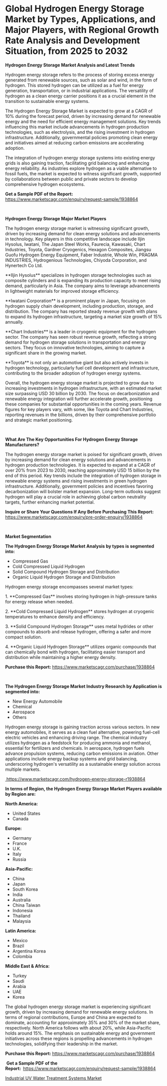 <p><h1>Global Hydrogen Energy Storage Market by Types, Applications, and Major Players, with Regional Growth Rate Analysis and Development Situation, from 2025 to 2032</h1></p><p><strong>Hydrogen Energy Storage Market Analysis and Latest Trends</strong></p>
<p><p>Hydrogen energy storage refers to the process of storing excess energy generated from renewable sources, such as solar and wind, in the form of hydrogen. This stored hydrogen can be utilized as a fuel for energy generation, transportation, or in industrial applications. The versatility of hydrogen as a clean energy carrier positions it as a crucial element in the transition to sustainable energy systems.</p><p>The Hydrogen Energy Storage Market is expected to grow at a CAGR of 10% during the forecast period, driven by increasing demand for renewable energy and the need for efficient energy management solutions. Key trends influencing this market include advancements in hydrogen production technologies, such as electrolysis, and the rising investment in hydrogen infrastructure. Additionally, governmental policies promoting clean energy and initiatives aimed at reducing carbon emissions are accelerating adoption.</p><p>The integration of hydrogen energy storage systems into existing energy grids is also gaining traction, facilitating grid balancing and enhancing energy reliability. As industries explore hydrogen as a viable alternative to fossil fuels, the market is expected to witness significant growth, supported by collaborations between public and private sectors to develop comprehensive hydrogen ecosystems.</p></p>
<p><strong>Get a Sample PDF of the Report:&nbsp;</strong> <a href="https://www.marketscagr.com/enquiry/request-sample/1938864?utm_campaign=1848&utm_medium=2&utm_source=Github&utm_content=ia&utm_term=17022025&utm_id=hydrogen-energy-storage">https://www.marketscagr.com/enquiry/request-sample/1938864</a></p>
<p>&nbsp;</p>
<p><strong>Hydrogen Energy Storage Major Market Players</strong></p>
<p><p>The hydrogen energy storage market is witnessing significant growth, driven by increasing demand for clean energy solutions and advancements in technology. Key players in this competitive landscape include Iljin Hysolus, Iwatani, The Japan Steel Works, Faurecia, Kawasaki, Chart Industries, Toyota, Gardner Cryogenics, Hexagon Composites, Jiangsu Guofu Hydrogen Energy Equipment, Faber Industrie, Whole Win, PRAGMA INDUSTRIES, Hydrogenious Technologies, Chiyoda Corporation, and Hynertech Co Ltd.</p><p>**Iljin Hysolus** specializes in hydrogen storage technologies such as composite cylinders and is expanding its production capacity to meet rising demand, particularly in Asia. The company aims to leverage advancements in lightweight materials for improved storage efficiency.</p><p>**Iwatani Corporation** is a prominent player in Japan, focusing on hydrogen supply chain development, including production, storage, and distribution. The company has reported steady revenue growth with plans to expand its hydrogen infrastructure, targeting a market size growth of 15% annually.</p><p>**Chart Industries** is a leader in cryogenic equipment for the hydrogen sector. The company has seen robust revenue growth, reflecting a strong demand for hydrogen storage solutions in transportation and energy sectors. They focus on innovative technologies, aiming to capture a significant share in the growing market.</p><p>**Toyota** is not only an automotive giant but also actively invests in hydrogen technology, particularly fuel cell development and infrastructure, contributing to the broader adoption of hydrogen energy systems.</p><p>Overall, the hydrogen energy storage market is projected to grow due to increasing investments in hydrogen infrastructure, with an estimated market size surpassing USD 30 billion by 2030. The focus on decarbonization and renewable energy integration will further accelerate growth, positioning these companies for substantial opportunities in the coming years. Revenue figures for key players vary, with some, like Toyota and Chart Industries, reporting revenues in the billions, driven by their comprehensive portfolio and strategic market positioning.</p></p>
<p>&nbsp;</p>
<p><strong>What Are The Key Opportunities For Hydrogen Energy Storage Manufacturers?</strong></p>
<p><p>The hydrogen energy storage market is poised for significant growth, driven by increasing demand for clean energy solutions and advancements in hydrogen production technologies. It is expected to expand at a CAGR of over 20% from 2023 to 2030, reaching approximately USD 15 billion by the end of this period. Key trends include the integration of hydrogen storage in renewable energy systems and rising investments in green hydrogen infrastructure. Additionally, government policies and incentives favoring decarbonization will bolster market expansion. Long-term outlooks suggest hydrogen will play a crucial role in achieving global carbon neutrality targets, further enhancing market potential.</p></p>
<p><strong>Inquire or Share Your Questions If Any Before Purchasing This Report:</strong> <a href="https://www.marketscagr.com/enquiry/pre-order-enquiry/1938864?utm_campaign=1848&utm_medium=2&utm_source=Github&utm_content=ia&utm_term=17022025&utm_id=hydrogen-energy-storage">https://www.marketscagr.com/enquiry/pre-order-enquiry/1938864</a></p>
<p>&nbsp;</p>
<p><strong>Market Segmentation</strong></p>
<p><strong>The Hydrogen Energy Storage Market Analysis by types is segmented into:</strong></p>
<p><ul><li>Compressed Gas</li><li>Cold Compressed Liquid Hydrogen</li><li>Solid Compound Hydrogen Storage and Distribution</li><li>Organic Liquid Hydrogen Storage and Distribution</li></ul></p>
<p><p>Hydrogen energy storage encompasses several market types: </p><p>1. **Compressed Gas** involves storing hydrogen in high-pressure tanks for energy release when needed.</p><p>2. **Cold Compressed Liquid Hydrogen** stores hydrogen at cryogenic temperatures to enhance density and efficiency.</p><p>3. **Solid Compound Hydrogen Storage** uses metal hydrides or other compounds to absorb and release hydrogen, offering a safer and more compact solution.</p><p>4. **Organic Liquid Hydrogen Storage** utilizes organic compounds that can chemically bond with hydrogen, facilitating easier transport and distribution while maintaining a higher energy density.</p></p>
<p><strong>Purchase this Report:&nbsp;</strong><a href="https://www.marketscagr.com/purchase/1938864?utm_campaign=1848&utm_medium=2&utm_source=Github&utm_content=ia&utm_term=17022025&utm_id=hydrogen-energy-storage">https://www.marketscagr.com/purchase/1938864</a></p>
<p>&nbsp;</p>
<p><strong>The Hydrogen Energy Storage Market Industry Research by Application is segmented into:</strong></p>
<p><ul><li>New Energy Automobile</li><li>Chemical</li><li>Aerospace</li><li>Others</li></ul></p>
<p><p>Hydrogen energy storage is gaining traction across various sectors. In new energy automobiles, it serves as a clean fuel alternative, powering fuel-cell electric vehicles and enhancing driving range. The chemical industry utilizes hydrogen as a feedstock for producing ammonia and methanol, essential for fertilizers and chemicals. In aerospace, hydrogen fuels advance propulsion systems, reducing carbon emissions in aviation. Other applications include energy backup systems and grid balancing, underscoring hydrogen's versatility as a sustainable energy solution across multiple markets.</p></p>
<p><a href="https://www.marketscagr.com/hydrogen-energy-storage-r1938864?utm_campaign=1848&utm_medium=2&utm_source=Github&utm_content=ia&utm_term=17022025&utm_id=hydrogen-energy-storage">&nbsp;https://www.marketscagr.com/hydrogen-energy-storage-r1938864</a></p>
<p><strong>In terms of Region, the Hydrogen Energy Storage Market Players available by Region are:</strong></p>
<p>
    <p> <strong> North America: </strong>
        <ul>
            <li>United States</li>
            <li>Canada</li>
        </ul>
        </p> 
    <p> <strong> Europe: </strong>
        <ul>
            <li>Germany</li>
            <li>France</li>
            <li>U.K.</li>
            <li>Italy</li>
            <li>Russia</li>
        </ul>
        </p> 
    <p> <strong> Asia-Pacific: </strong>
        <ul>
            <li>China</li>
            <li>Japan</li>
            <li>South Korea</li>
            <li>India</li>
            <li>Australia</li>
            <li>China Taiwan</li>
            <li>Indonesia</li>
            <li>Thailand</li>
            <li>Malaysia</li>
        </ul>
        </p> 
    <p> <strong> Latin America: </strong>
        <ul>
            <li>Mexico</li>
            <li>Brazil</li>
            <li>Argentina Korea</li>
            <li>Colombia</li>
        </ul>
        </p> 
    <p> <strong> Middle East & Africa: </strong>
        <ul>
            <li>Turkey</li>
            <li>Saudi</li>
            <li>Arabia</li>
            <li>UAE</li>
            <li>Korea</li>
        </ul>
    </p>
    </p>
<p><p>The global hydrogen energy storage market is experiencing significant growth, driven by increasing demand for renewable energy solutions. In terms of regional contributions, Europe and China are expected to dominate, accounting for approximately 35% and 30% of the market share, respectively. North America follows with about 20%, while Asia-Pacific holds around 15%. The emphasis on sustainable energy and government initiatives across these regions is propelling advancements in hydrogen technologies, solidifying their leadership in the market.</p></p>
<p><strong>Purchase this Report: </strong><a href="https://www.marketscagr.com/purchase/1938864?utm_campaign=1848&utm_medium=2&utm_source=Github&utm_content=ia&utm_term=17022025&utm_id=hydrogen-energy-storage">https://www.marketscagr.com/purchase/1938864</a></p>
<p>&nbsp;<strong>Get a Sample PDF of the Report:&nbsp;&nbsp;</strong><a href="https://www.marketscagr.com/enquiry/request-sample/1938864?utm_campaign=1848&utm_medium=2&utm_source=Github&utm_content=ia&utm_term=17022025&utm_id=hydrogen-energy-storage">https://www.marketscagr.com/enquiry/request-sample/1938864</a></p>
<p><strong></strong></p>
<p><p><a href="https://github.com/marloy8/Market-Research-Report-List-7/blob/main/industrial-uv-water-treatment-systems-market.md?utm_campaign=1848&utm_medium=2&utm_source=Github&utm_content=ia&utm_term=17022025&utm_id=hydrogen-energy-storage">Industrial UV Water Treatment Systems Market</a></p></p>